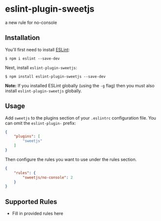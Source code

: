 # eslint-plugin-sweetjs

a new rule for no-console

## Installation

You'll first need to install [ESLint](http://eslint.org):

```
$ npm i eslint --save-dev
```

Next, install `eslint-plugin-sweetjs`:

```
$ npm install eslint-plugin-sweetjs --save-dev
```

**Note:** If you installed ESLint globally (using the `-g` flag) then you must also install `eslint-plugin-sweetjs` globally.

## Usage

Add `sweetjs` to the plugins section of your `.eslintrc` configuration file. You can omit the `eslint-plugin-` prefix:

```json
{
    "plugins": [
        "sweetjs"
    ]
}
```


Then configure the rules you want to use under the rules section.

```json
{
    "rules": {
        "sweetjs/no-console": 2
    }
}
```

## Supported Rules

* Fill in provided rules here





